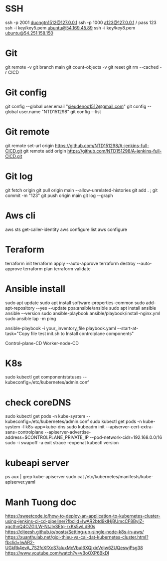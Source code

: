# SSH 
ssh -p 2001 duongtn1512@127.0.0.1 
ssh -p 1000 a123@127.0.0.1 / pass 123
ssh -i key/key5.pem ubuntu@54.169.45.89
ssh -i key/key8.pem ubuntu@54.251.158.150


# Git
git remote -v
git branch main
git count-objects -v
git reset
git rm --cached -r CICD
# Git config
git config --global user.email "sieudenoo1512@gmail.com"
git config --global user.name "NTD151298"
git config --list
# Git remote
git remote set-url origin https://github.com/NTD151298/A-jenkins-full-CICD.git
git remote add origin https://github.com/NTD151298/A-jenkins-full-CICD.git
# Git log
git fetch origin
git pull origin main --allow-unrelated-histories
git add . ; git commit -m "123"
git push origin main
git log --graph

# Aws cli
aws sts get-caller-identity
aws configure list
aws configure 

# Teraform
terraform init
terraform apply --auto-approve
terraform destroy --auto-approve
terraform plan
terraform validate

# Ansible install
sudo apt update 
sudo apt install software-properties-common 
sudo add-apt-repository --yes --update ppa:ansible/ansible 
sudo apt install ansible
ansible --version
sudo ansible-playbook ansible/playbook/install-nginx.yml 
sudo ansible lap -m ping 

ansible-playbook -i your_inventory_file playbook.yaml --start-at-task="Copy file test init.sh to Install controlplane components"

Control-plane-CD
Worker-node-CD

# K8s
sudo kubectl get componentstatuses --kubeconfig=/etc/kubernetes/admin.conf
# check coreDNS
sudo kubectl get pods -n kube-system --kubeconfig=/etc/kubernetes/admin.conf
sudo kubectl get pods -n kube-system -l k8s-app=kube-dns
sudo kubeadm init --apiserver-cert-extra-sans=controlplane --apiserver-advertise-address=$CONTROLPLANE_PRIVATE_IP --pod-network-cidr=192.168.0.0/16
sudo -i
swapoff -a
exit
strace -eopenat kubectl version
# kubeapi server
ps aux | grep kube-apiserver
sudo cat /etc/kubernetes/manifests/kube-apiserver.yaml

# Manh Tuong doc
https://sweetcode.io/how-to-deploy-an-application-to-kubernetes-cluster-using-jenkins-ci-cd-pipeline/?fbclid=IwAR2btd9klHjBUmcCF8ByIZ-xgcthnQ4OZGILW-NtJIvSEtq-rxKs5wLdB0s
https://dijeesh.github.io/posts/Setting-up-single-node-k8s-in-aws/
https://xuanthulab.net/gioi-thieu-va-cai-dat-kubernetes-cluster.html?fbclid=IwAR2-UGkRk4evA_7S2fcXfXcS7aluxMcVbuI6XQjxicVdjw6ZUQeswjPsg38
https://www.youtube.com/watch?v=vBoOXP6BkDI

